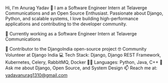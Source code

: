 Hi, I'm Anurag Yadav 👋
I am a Software Engineer Intern at Telaverge Communications and an Open Source Enthusiast. Passionate about Django, Python, and scalable systems, I love building high-performance applications and contributing to the developer community.

🚀 Currently working as a Software Engineer Intern at Telaverge Communications

🔭 Contributor to the DjangoIndia open-source project 
🤓 Community Volunteer at Django India 
💻 Tech Stack: Django, Django REST Framework, Kubernetes, Celery, RabbitMQ, Docker 
👨‍💻 Languages: Python, Java, C++ 
💬 Ask me about Django, Open Source, and System Design 
📫 Reach me at: yadavanurag1310@gmail.com 

